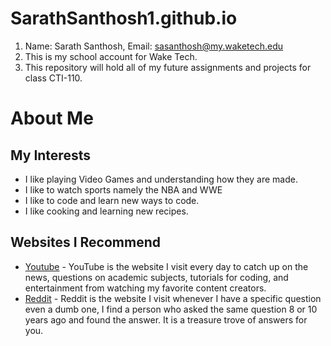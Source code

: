 # SarathSanthosh1.github.io
1. Name: Sarath Santhosh, Email: sasanthosh@my.waketech.edu
2. This is my school account for Wake Tech.
3. This repository will hold all of my future assignments and projects for class CTI-110.

# About Me
## My Interests
* I like playing Video Games and understanding how they are made.
* I like to watch sports namely the NBA and WWE
* I like to code and learn new ways to code.
* I like cooking and learning new recipes.
## Websites I Recommend
* [Youtube](https://www.youtube.com/) - YouTube is the website I visit every day to catch up on the news, questions on academic subjects, tutorials for coding, and entertainment from watching my favorite content creators.
* [Reddit](https://www.reddit.com/) - Reddit is the website I visit whenever I have a specific question even a dumb one, I find a person who asked the same question 8 or 10 years ago and found the answer. It is a treasure trove of answers for you.
